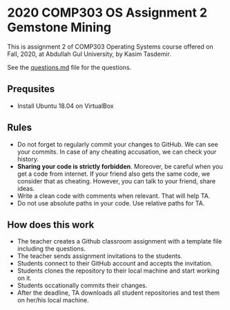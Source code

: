# 2020 COMP303 OS Assignment 2 Gemstone Mining
This is assignment 2 of COMP303 Operating Systems course offered on Fall, 2020, at Abdullah Gul University, by Kasim Tasdemir.

See the [questions.md](questions.md) file for the questions.

## Prequsites
- Install Ubuntu 18.04 on VirtualBox
## Rules
- Do not forget to regularly commit your changes to GitHub. We can see your commits. In case of any cheating accusation, we can check your history.
- **Sharing your code is strictly forbidden**. Moreover, be careful when you get a code from internet. If your friend also gets the same code, we consider that as cheating. However, you can talk to your friend, share ideas.
- Write a clean code with comments when relevant. That will help TA.
- Do not use absolute paths in your code. Use relative paths for TA.
## How does this work
- The teacher creates a Github classroom assignment with a template file including the questions.
- The teacher sends assignment invitations to the students.
- Students connect to their GitHub account and accepts the invitation.
- Students clones the repository to their local machine and start working on it.
- Students occationally commits their changes.
- After the deadline, TA downloads all student repositories and test them on her/his local machine.
